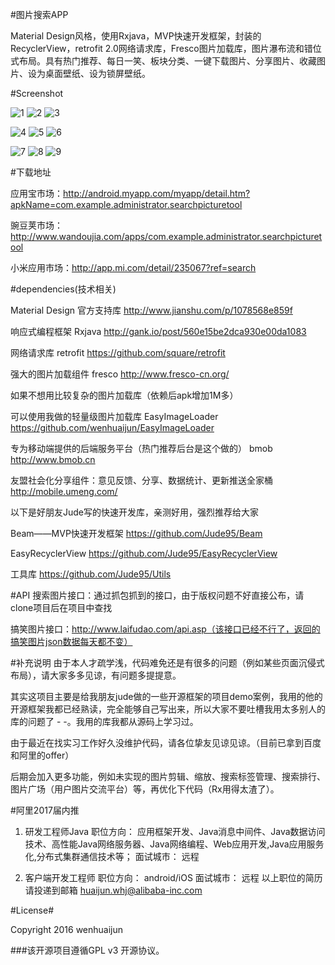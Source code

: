 #图片搜索APP

Material Design风格，使用Rxjava，MVP快速开发框架，封装的RecyclerView，retrofit 2.0网络请求库，Fresco图片加载库，图片瀑布流和错位式布局。具有热门推荐、每日一笑、板块分类、一键下载图片、分享图片、收藏图片、设为桌面壁纸、设为锁屏壁纸。

#Screenshot

![1](https://github.com/wenhuaijun/SearchPictureTool/blob/master/introduce/intro1.jpg "")
![2](https://github.com/wenhuaijun/SearchPictureTool/blob/master/introduce/intro2.jpg "")
![3](https://github.com/wenhuaijun/SearchPictureTool/blob/master/introduce/intro3.jpg "")

![4](https://github.com/wenhuaijun/SearchPictureTool/blob/master/introduce/intro4.jpg "")
![5](https://github.com/wenhuaijun/SearchPictureTool/blob/master/introduce/intro5.jpg "")
![6](https://github.com/wenhuaijun/SearchPictureTool/blob/master/introduce/intro6.jpg "")

![7](https://github.com/wenhuaijun/SearchPictureTool/blob/master/introduce/intro7.jpg "")
![8](https://github.com/wenhuaijun/SearchPictureTool/blob/master/introduce/intro8.jpg "")
![9](https://github.com/wenhuaijun/SearchPictureTool/blob/master/introduce/intro9.jpg "")

#下载地址

应用宝市场：http://android.myapp.com/myapp/detail.htm?apkName=com.example.administrator.searchpicturetool

豌豆荚市场：http://www.wandoujia.com/apps/com.example.administrator.searchpicturetool

小米应用市场：http://app.mi.com/detail/235067?ref=search

#dependencies(技术相关)

 Material Design 官方支持库   http://www.jianshu.com/p/1078568e859f
 
 响应式编程框架 Rxjava   http://gank.io/post/560e15be2dca930e00da1083
 
 网络请求库 retrofit   https://github.com/square/retrofit
 
 强大的图片加载组件 fresco   http://www.fresco-cn.org/
 
 如果不想用比较复杂的图片加载库（依赖后apk增加1M多）
 
 可以使用我做的轻量级图片加载库 EasyImageLoader  https://github.com/wenhuaijun/EasyImageLoader
 
 专为移动端提供的后端服务平台（热门推荐后台是这个做的） bmob   http://www.bmob.cn
 
 友盟社会化分享组件：意见反馈、分享、数据统计、更新推送全家桶  http://mobile.umeng.com/

以下是好朋友Jude写的快速开发库，亲测好用，强烈推荐给大家

 Beam——MVP快速开发框架   https://github.com/Jude95/Beam
 
 EasyRecyclerView   https://github.com/Jude95/EasyRecyclerView

 工具库   https://github.com/Jude95/Utils

#API
搜索图片接口：通过抓包抓到的接口，由于版权问题不好直接公布，请clone项目后在项目中查找

搞笑图片接口：http://www.laifudao.com/api.asp（该接口已经不行了，返回的搞笑图片json数据每天都不变）

#补充说明
由于本人才疏学浅，代码难免还是有很多的问题（例如某些页面沉侵式布局），请大家多多见谅，有问题多提提意。

其实这项目主要是给我朋友jude做的一些开源框架的项目demo案例，我用的他的开源框架我都已经熟读，完全能够自己写出来，所以大家不要吐槽我用太多别人的库的问题了 - -。我用的库我都从源码上学习过。

由于最近在找实习工作好久没维护代码，请各位挚友见谅见谅。（目前已拿到百度和阿里的offer）

后期会加入更多功能，例如未实现的图片剪辑、缩放、搜索标签管理、搜索排行、图片广场（用户图片交流平台）等，再优化下代码（Rx用得太渣了）。

#阿里2017届内推

1. 研发工程师Java
   职位方向：
           应用框架开发、Java消息中间件、Java数据访问技术、高性能Java网络服务器、Java网络编程、Web应用开发,Java应用服务化,分布式集群通信技术等；
   面试城市：
          远程
  

2. 客户端开发工程师
   职位方向：
         android/iOS
   面试城市：
          远程
   以上职位的简历请投递到邮箱 huaijun.whj@alibaba-inc.com

#License#

Copyright 2016 wenhuaijun

###该开源项目遵循GPL v3 开源协议。
